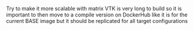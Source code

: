 Try to make it more scalable with matrix
VTK is very long to build so it is important to then move to a compile version on DockerHub like it is for the current BASE image but it should be replicated for all target configurations
